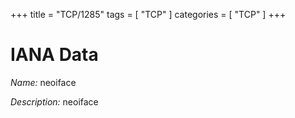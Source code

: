 +++
title = "TCP/1285"
tags = [ "TCP" ]
categories = [ "TCP" ]
+++

# IANA Data

_Name:_ neoiface

_Description:_ neoiface

